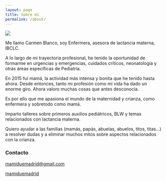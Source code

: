 ```yaml
---
layout: page
title: Sobre mí
permalink: /about/
---
```


<img class="site-avatar" src="{{ site.avatar }}" />

Me llamo Carmen Blanco, soy Enfermera, asesora de lactancia materna, IBCLC.

A lo largo de mi trayectoria profesional, he tenido la oportunidad de formarme en urgencias y emergencias, cuidados críticos, neonatología y otras áreas específicas de Pediatría.

En 2015 fuí mamá, la actividad más intensa y bonita que he tenido hasta ahora. Desde entonces, tanto mi profesión como mi vida ha dado un enorme giro.
Ahora valoro muchas cosas que antes desconocía.

Es por ello que me apasiona el mundo de la maternidad y crianza, como enfermera y sobretodo como mamá.

Imparto talleres sobre primeros auxilios pediátricos, BLW y temas relacionados con lactancia materna.

Quiero ayudar a las familias (mamás, papás, abuelas, abuelos, titos, titas…) a resolver dudas y a eliminar muchos mitos sobre aspectos relacionados con la crianza.


### Contacto

<p><a href="mailto:{{ site.footer-links.email }}"><i class="svg-icon email"></i> <span class="v-a-50">mamiduemadrid@gmail.com</span></a></p>

<p><a href="https://www.facebook.com/{{ site.footer-links.facebook }}"><i class="svg-icon facebook"></i></a>
<a href="https://instagram.com/{{ site.footer-links.instagram }}"><i class="svg-icon instagram"></i></a>
<a href="https://www.twitter.com/{{ site.footer-links.twitter }}"><i class="svg-icon twitter"></i></a><span class="v-a-50"> <a href="https://instagram.com/{{ site.footer-links.instagram }}"> mamiduemadrid</a></span></p>
